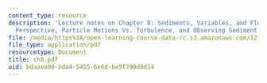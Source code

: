 ```yaml
---
content_type: resource
description: 'Lecture notes on Chapter 8: Sediments, Variables, and Flumes, Hydrodynamic
  Perspective, Particle Motions Vs. Turbulence, and Observing Sediment Transport.'
file: /media/https%3A/open-learning-course-data-rc.s3.amazonaws.com/12-090-introduction-to-fluid-motions-sediment-transport-and-current-generated-sedimentary-structures-fall-2006/bdaaea00bda454556e6dbe9f790d0d14_ch8.pdf
file_type: application/pdf
resourcetype: Document
title: ch8.pdf
uid: bdaaea00-bda4-5455-6e6d-be9f790d0d14
---
```

